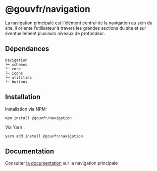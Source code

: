 # @gouvfr/navigation

La navigation principale est l'élément central de la navigation au sein du site, il oriente l’utilisateur à travers les grandes sections du site et sur éventuellement plusieurs niveaux de profondeur.

## Dépendances
```shell
navigation
└─ schemes
└─ core
└─ icons
└─ utilities
└─ buttons
```

## Installation
Installation via NPM:
```
npm install @gouvfr/navigation
```
Via Yarn :
```
yarn add install @gouvfr/navigation
```

## Documentation

Consulter [la documentation](https://gouvfr.atlassian.net/wiki/spaces/DB/pages/222789853/Navigation+principale+-+Main+navigation) sur la navigation principale
